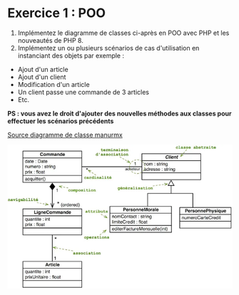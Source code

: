# Exercice 1 : POO

1. Implémentez le diagramme de classes ci-après en POO avec PHP et les nouveautés de PHP 8.
2. Implémentez un ou plusieurs scénarios de cas d'utilisation en instanciant des objets par exemple :
- Ajout d'un article
- Ajout d'un client
- Modification d'un article
- Un client passe une commande de 3 articles
- Etc.

**PS : vous avez le droit d'ajouter des nouvelles méthodes aux classes pour effectuer les scénarios précédents**
 
[Source diagramme de classe manurmx](https://medium.com/@manurnx/le-diagramme-de-classes-2447602613f2)

![eshop](./img/diag_class_product.webp)